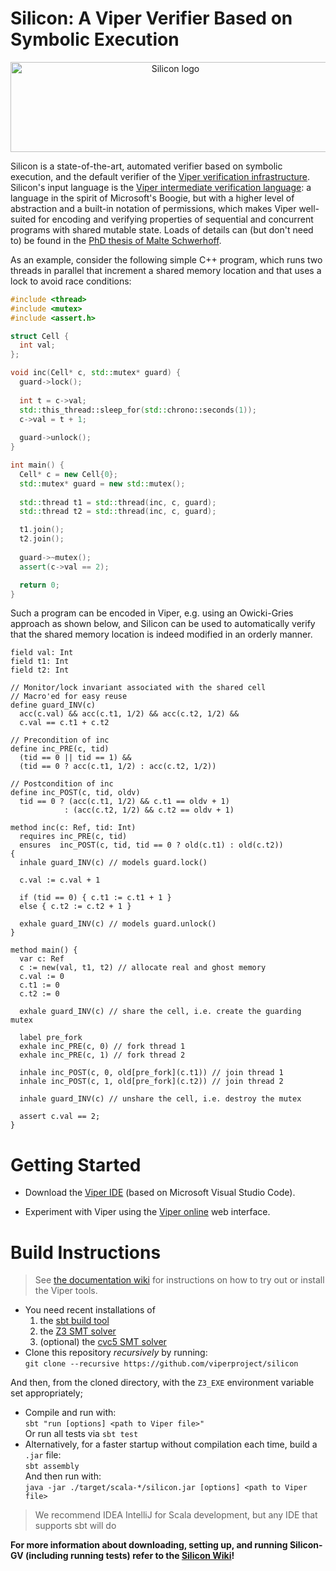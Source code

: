 # Silicon: A Viper Verifier Based on Symbolic Execution

<p align="center">
  <img width="512" height="144" alt="Silicon logo" src="docs/logo_name.png">
</p>

Silicon is a state-of-the-art, automated verifier based on symbolic execution,
and the default verifier of the
[Viper verification infrastructure](http://www.pm.inf.ethz.ch/research/viper.html).
Silicon's input language is the
[Viper intermediate verification language](http://pm.inf.ethz.ch/publications/getpdf.php?bibname=Own&id=MuellerSchwerhoffSummers16.pdf):
a language in the spirit of Microsoft's Boogie, but with a higher level of
abstraction and a built-in notation of permissions, which makes Viper
well-suited for encoding and verifying properties of sequential and concurrent
programs with shared mutable state. Loads of details can (but don't need to) be
found in the
[PhD thesis of Malte Schwerhoff](http://pm.inf.ethz.ch/publications/getpdf.php?bibname=Own&id=Schwerhoff16.pdf).

As an example, consider the following simple C++ program, which runs two threads
in parallel that increment a shared memory location and that uses a lock to
avoid race conditions:

```c++
#include <thread>
#include <mutex>
#include <assert.h>

struct Cell {
  int val;
};

void inc(Cell* c, std::mutex* guard) {
  guard->lock();
  
  int t = c->val;
  std::this_thread::sleep_for(std::chrono::seconds(1));
  c->val = t + 1;
  
  guard->unlock();
}

int main() {
  Cell* c = new Cell{0};
  std::mutex* guard = new std::mutex();
  
  std::thread t1 = std::thread(inc, c, guard);
  std::thread t2 = std::thread(inc, c, guard);

  t1.join();
  t2.join();
  
  guard->~mutex();
  assert(c->val == 2);

  return 0;
}
```

Such a program can be encoded in Viper, e.g. using an Owicki-Gries approach as
shown below, and Silicon can be used to automatically verify that the shared
memory location is indeed modified in an orderly manner.

```text
field val: Int
field t1: Int
field t2: Int

// Monitor/lock invariant associated with the shared cell
// Macro'ed for easy reuse
define guard_INV(c)
  acc(c.val) && acc(c.t1, 1/2) && acc(c.t2, 1/2) &&
  c.val == c.t1 + c.t2

// Precondition of inc
define inc_PRE(c, tid)
  (tid == 0 || tid == 1) &&
  (tid == 0 ? acc(c.t1, 1/2) : acc(c.t2, 1/2))
  
// Postcondition of inc
define inc_POST(c, tid, oldv)
  tid == 0 ? (acc(c.t1, 1/2) && c.t1 == oldv + 1)
            : (acc(c.t2, 1/2) && c.t2 == oldv + 1)

method inc(c: Ref, tid: Int)
  requires inc_PRE(c, tid)
  ensures  inc_POST(c, tid, tid == 0 ? old(c.t1) : old(c.t2))
{
  inhale guard_INV(c) // models guard.lock()
  
  c.val := c.val + 1
  
  if (tid == 0) { c.t1 := c.t1 + 1 }
  else { c.t2 := c.t2 + 1 }
  
  exhale guard_INV(c) // models guard.unlock()
}

method main() {
  var c: Ref
  c := new(val, t1, t2) // allocate real and ghost memory
  c.val := 0
  c.t1 := 0
  c.t2 := 0
  
  exhale guard_INV(c) // share the cell, i.e. create the guarding mutex
  
  label pre_fork
  exhale inc_PRE(c, 0) // fork thread 1
  exhale inc_PRE(c, 1) // fork thread 2
  
  inhale inc_POST(c, 0, old[pre_fork](c.t1)) // join thread 1
  inhale inc_POST(c, 1, old[pre_fork](c.t2)) // join thread 2
  
  inhale guard_INV(c) // unshare the cell, i.e. destroy the mutex
  
  assert c.val == 2;
}
```

# Getting Started

* Download the
  [Viper IDE](http://www.pm.inf.ethz.ch/research/viper/downloads.html)
  (based on Microsoft Visual Studio Code).

* Experiment with Viper using the
  [Viper online](http://viper.ethz.ch/examples/)
  web interface.

# Build Instructions

> See [the documentation wiki](https://github.com/viperproject/documentation/wiki) for instructions on how to try out or install the Viper tools.

* You need recent installations of
  1. the [sbt build tool](https://www.scala-sbt.org/)
  2. the [Z3 SMT solver](https://github.com/Z3Prover/z3/releases)
  3. (optional) the [cvc5 SMT solver](https://github.com/cvc5/cvc5/releases)
* Clone this repository *recursively* by running:  
`git clone --recursive https://github.com/viperproject/silicon`

And then, from the cloned directory, with the `Z3_EXE` environment variable set appropriately;  
* Compile and run with:  
  `sbt "run [options] <path to Viper file>"`  
  Or run all tests via `sbt test`
* Alternatively, for a faster startup without compilation each time, build a `.jar` file:  
  `sbt assembly`  
  And then run with:  
  `java -jar ./target/scala-*/silicon.jar [options] <path to Viper file>`

> We recommend IDEA IntelliJ for Scala development, but any IDE that supports sbt will do

**For more information about downloading, setting up, and running Silicon-GV (including running tests) refer to the [Silicon Wiki](https://github.com/viperproject/silicon/wiki/Getting-Started)!**
